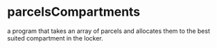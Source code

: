 # parcelsCompartments
a program that takes an array of parcels and allocates them to the best suited compartment in the locker.
